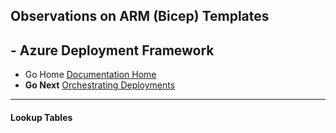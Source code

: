 ## Observations on ARM (Bicep) Templates 

## - Azure Deployment Framework ## 
- Go Home [Documentation Home](./index.md)
- **Go Next** [Orchestrating Deployments](./Orchestrating_Deployments.md)
***
####  Lookup Tables

